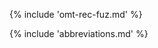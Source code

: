 <!-- section: fuzzy matches (tra) -->
{% include 'omt-rec-fuz.md' %}

{% include 'abbreviations.md' %}
